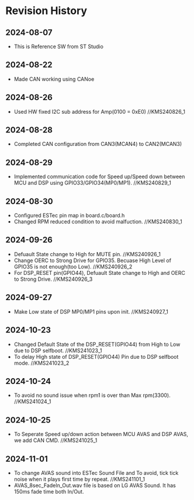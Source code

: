 # Revision History
## 2024-08-07
  - This is Reference SW from ST Studio

## 2024-08-22
  - Made CAN working using CANoe 
  
## 2024-08-26
  - Used HW fixed I2C sub address for Amp(0100 = 0xE0) //KMS240826_1
  
## 2024-08-28
  - Completed CAN configuration from CAN3(MCAN4) to CAN2(MCAN3)

## 2024-08-29
  - Implemented communication code for Speed up/Speed down between MCU and DSP using GPIO33/GPIO34(MP0/MP1). //KMS240829_1

## 2024-08-30
  - Configured ESTec pin map in board.c/board.h
  - Changed RPM reduced condition to avoid malfuction. //KMS240830_1
  
## 2024-09-26
  - Defuault State change to High for MUTE pin. //KMS240926_1
  - Change OERC to Strong Drive for GPIO35. Becuase High Level of GPIO35 is not enough(too Low). //KMS240926_2
  - For DSP_RESET pin(GPIO44), Defuault State change to High and OERC to Strong Drive. //KMS240926_3

## 2024-09-27
  - Make Low state of DSP MP0/MP1 pins upon init. //KMS240927_1
  
## 2024-10-23
  - Changed Default State of the DSP_RESET(GPIO44) from High to Low due to DSP selfboot. //KMS241023_1
  - To delay High state of DSP_RESET(GPIO44) Pin due to DSP selfboot mode. //KMS241023_2

## 2024-10-24
  - To avoid no sound issue when rpm1 is over than Max rpm(3300). //KMS241024_1
  ## 2024-10-25
  - To Seperate Speed up/down action between MCU AVAS and DSP AVAS, we add CAN CMD. //KMS241025_1
  
## 2024-11-01
  - To change AVAS sound into ESTec Sound File and To avoid, tick tick noise when it plays first time by repeat. //KMS241101_1
  - AVAS_8sec_FadeIn_Out.wav file is based on LG AVAS Sound. It has 150ms fade time both In/Out.